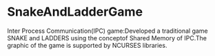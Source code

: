 # SnakeAndLadderGame
Inter Process Communication(IPC) game:Developed a traditional game SNAKE and LADDERS using the conceptof Shared Memory of IPC.The graphic of the game is supported by NCURSES libraries.
